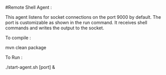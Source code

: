 #Remote Shell Agent :

This agent listens for socket connections on the port 9000 by default. The port is customizable as shown in the run command. It receives shell commands and writes the output to the socket.

To compile :

mvn clean package

To Run :

./start-agent.sh [port] &

